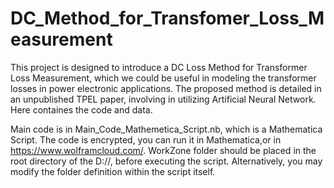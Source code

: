 # DC_Method_for_Transfomer_Loss_Measurement

This project is designed to introduce a DC Loss Method for Transformer Loss Measurement, which we could be useful in modeling the transformer losses in power electronic applications.
The proposed method is detailed in an unpublished TPEL paper, involving in utilizing Artificial Neural Network.
Here containes the code and data. 

Main code is in Main_Code_Mathemetica_Script.nb, which is a Mathematica Script.
The code is encrypted, you can run it in Mathematica,or in https://www.wolframcloud.com/.
WorkZone folder should be placed in the root directory of the D://, before executing the script. Alternatively, you may modify the folder definition within the script itself.
